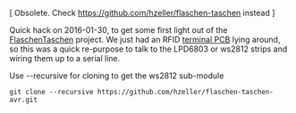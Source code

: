 [ Obsolete. Check https://github.com/hzeller/flaschen-taschen instead ]

Quick hack on 2016-01-30, to get some first light out of the [FlaschenTaschen]
project. We just had an RFID [terminal PCB][terminal] lying around, so this
was a quick re-purpose to talk to the LPD6803 or ws2812 strips and wiring them up to a serial
line.

Use --recursive for cloning to get the ws2812 sub-module

```
git clone --recursive https://github.com/hzeller/flaschen-taschen-avr.git
```

[FlaschenTaschen]: https://noisebridge.net/wiki/Flaschen_Taschen
[terminal]: https://github.com/hzeller/rfid-access-control/tree/master/hardware/terminal
